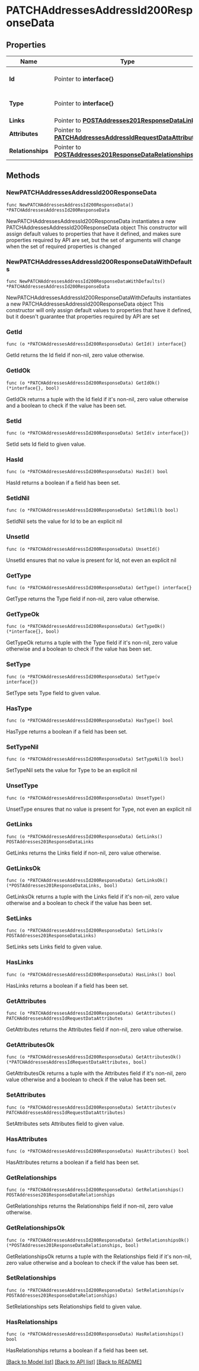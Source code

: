 # PATCHAddressesAddressId200ResponseData

## Properties

Name | Type | Description | Notes
------------ | ------------- | ------------- | -------------
**Id** | Pointer to **interface{}** | The resource&#39;s id | [optional] 
**Type** | Pointer to **interface{}** | The resource&#39;s type | [optional] 
**Links** | Pointer to [**POSTAddresses201ResponseDataLinks**](POSTAddresses201ResponseDataLinks.md) |  | [optional] 
**Attributes** | Pointer to [**PATCHAddressesAddressIdRequestDataAttributes**](PATCHAddressesAddressIdRequestDataAttributes.md) |  | [optional] 
**Relationships** | Pointer to [**POSTAddresses201ResponseDataRelationships**](POSTAddresses201ResponseDataRelationships.md) |  | [optional] 

## Methods

### NewPATCHAddressesAddressId200ResponseData

`func NewPATCHAddressesAddressId200ResponseData() *PATCHAddressesAddressId200ResponseData`

NewPATCHAddressesAddressId200ResponseData instantiates a new PATCHAddressesAddressId200ResponseData object
This constructor will assign default values to properties that have it defined,
and makes sure properties required by API are set, but the set of arguments
will change when the set of required properties is changed

### NewPATCHAddressesAddressId200ResponseDataWithDefaults

`func NewPATCHAddressesAddressId200ResponseDataWithDefaults() *PATCHAddressesAddressId200ResponseData`

NewPATCHAddressesAddressId200ResponseDataWithDefaults instantiates a new PATCHAddressesAddressId200ResponseData object
This constructor will only assign default values to properties that have it defined,
but it doesn't guarantee that properties required by API are set

### GetId

`func (o *PATCHAddressesAddressId200ResponseData) GetId() interface{}`

GetId returns the Id field if non-nil, zero value otherwise.

### GetIdOk

`func (o *PATCHAddressesAddressId200ResponseData) GetIdOk() (*interface{}, bool)`

GetIdOk returns a tuple with the Id field if it's non-nil, zero value otherwise
and a boolean to check if the value has been set.

### SetId

`func (o *PATCHAddressesAddressId200ResponseData) SetId(v interface{})`

SetId sets Id field to given value.

### HasId

`func (o *PATCHAddressesAddressId200ResponseData) HasId() bool`

HasId returns a boolean if a field has been set.

### SetIdNil

`func (o *PATCHAddressesAddressId200ResponseData) SetIdNil(b bool)`

 SetIdNil sets the value for Id to be an explicit nil

### UnsetId
`func (o *PATCHAddressesAddressId200ResponseData) UnsetId()`

UnsetId ensures that no value is present for Id, not even an explicit nil
### GetType

`func (o *PATCHAddressesAddressId200ResponseData) GetType() interface{}`

GetType returns the Type field if non-nil, zero value otherwise.

### GetTypeOk

`func (o *PATCHAddressesAddressId200ResponseData) GetTypeOk() (*interface{}, bool)`

GetTypeOk returns a tuple with the Type field if it's non-nil, zero value otherwise
and a boolean to check if the value has been set.

### SetType

`func (o *PATCHAddressesAddressId200ResponseData) SetType(v interface{})`

SetType sets Type field to given value.

### HasType

`func (o *PATCHAddressesAddressId200ResponseData) HasType() bool`

HasType returns a boolean if a field has been set.

### SetTypeNil

`func (o *PATCHAddressesAddressId200ResponseData) SetTypeNil(b bool)`

 SetTypeNil sets the value for Type to be an explicit nil

### UnsetType
`func (o *PATCHAddressesAddressId200ResponseData) UnsetType()`

UnsetType ensures that no value is present for Type, not even an explicit nil
### GetLinks

`func (o *PATCHAddressesAddressId200ResponseData) GetLinks() POSTAddresses201ResponseDataLinks`

GetLinks returns the Links field if non-nil, zero value otherwise.

### GetLinksOk

`func (o *PATCHAddressesAddressId200ResponseData) GetLinksOk() (*POSTAddresses201ResponseDataLinks, bool)`

GetLinksOk returns a tuple with the Links field if it's non-nil, zero value otherwise
and a boolean to check if the value has been set.

### SetLinks

`func (o *PATCHAddressesAddressId200ResponseData) SetLinks(v POSTAddresses201ResponseDataLinks)`

SetLinks sets Links field to given value.

### HasLinks

`func (o *PATCHAddressesAddressId200ResponseData) HasLinks() bool`

HasLinks returns a boolean if a field has been set.

### GetAttributes

`func (o *PATCHAddressesAddressId200ResponseData) GetAttributes() PATCHAddressesAddressIdRequestDataAttributes`

GetAttributes returns the Attributes field if non-nil, zero value otherwise.

### GetAttributesOk

`func (o *PATCHAddressesAddressId200ResponseData) GetAttributesOk() (*PATCHAddressesAddressIdRequestDataAttributes, bool)`

GetAttributesOk returns a tuple with the Attributes field if it's non-nil, zero value otherwise
and a boolean to check if the value has been set.

### SetAttributes

`func (o *PATCHAddressesAddressId200ResponseData) SetAttributes(v PATCHAddressesAddressIdRequestDataAttributes)`

SetAttributes sets Attributes field to given value.

### HasAttributes

`func (o *PATCHAddressesAddressId200ResponseData) HasAttributes() bool`

HasAttributes returns a boolean if a field has been set.

### GetRelationships

`func (o *PATCHAddressesAddressId200ResponseData) GetRelationships() POSTAddresses201ResponseDataRelationships`

GetRelationships returns the Relationships field if non-nil, zero value otherwise.

### GetRelationshipsOk

`func (o *PATCHAddressesAddressId200ResponseData) GetRelationshipsOk() (*POSTAddresses201ResponseDataRelationships, bool)`

GetRelationshipsOk returns a tuple with the Relationships field if it's non-nil, zero value otherwise
and a boolean to check if the value has been set.

### SetRelationships

`func (o *PATCHAddressesAddressId200ResponseData) SetRelationships(v POSTAddresses201ResponseDataRelationships)`

SetRelationships sets Relationships field to given value.

### HasRelationships

`func (o *PATCHAddressesAddressId200ResponseData) HasRelationships() bool`

HasRelationships returns a boolean if a field has been set.


[[Back to Model list]](../README.md#documentation-for-models) [[Back to API list]](../README.md#documentation-for-api-endpoints) [[Back to README]](../README.md)


